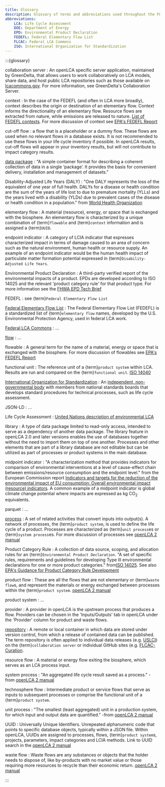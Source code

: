 ```yaml
---
title: Glossary
description: Glossary of terms and abbreviations used throughout the FLCAC
abbreviations:
    LCA: Life Cycle Assessment
    DOE: Department of Energy
    EPD: Environmental Product Declaration
    FEDEFL: Federal Elementary Flow List
    FLCAC: Federal LCA Commons
    ISO: International Organization for Standardization
---
```


:::{glossary}

collaboration server
: An openLCA specific server application, maintained by GreenDelta, that allows users to work collaboratively on LCA models, share data, and host public LCA repositories such as those available on [lcacommons.gov](https://www.lcacommons.gov/lca-collaboration/). For more information, see GreenDelta's Collaboration Server. 

context
: In the case of the FEDEFL (and often in LCA more broadly), context describes the origin or destination of an elementary flow. Context informs the directionality of an elementary flow. Resource flows are extracted from nature, while emissions are released to nature. [List of FEDEFL contexts](https://github.com/USEPA/Federal-LCA-Commons-Elementary-Flow-List/blob/master/wiki/resources/FEDEFLcontexts.xlsx). For more discussion of context see [EPA's FEDEFL Report](https://cfpub.epa.gov/si/si_public_record_report.cfm?dirEntryId=347251&Lab=NRMRL&simpleSearch=0&showCriteria=2&searchAll=elementary+flows&TIMSType=Published+Report&dateBeginPublishedPresented=07%2F31%2F2019)

cut-off flow
: a flow that is a placeholder or a dummy flow. These flows are used when no relevant flows in a database exists. It is not recommended to use these flows in your life cycle inventory if possible. In openLCA results, cut-off flows will appear in your inventory results, but will not contribute to impact category results.

<!-- [database](https://greendelta.github.io/openLCA2-manual/databases/) -->
<!-- : ... -->

[data package](https://datapackage.org/standard/data-package/)
: "A simple container format for describing a coherent collection of data in a single ‘package’. It provides the basis for convenient delivery, installation and management of datasets."

Disability-Adjusted Life Years (DALY)
: "One DALY represents the loss of the equivalent of one year of full health. DALYs for a disease or health condition are the sum of the years of life lost to due to premature mortality (YLLs) and the years lived with a disability (YLDs) due to prevalent cases of the disease or health condition in a population." from [World Health Organization](https://www.who.int/data/gho/indicator-metadata-registry/imr-details/158#:~:text=Definition%3A-,One%20DALY%20represents%20the%20loss%20of%20the%20equivalent%20of%20one,health%20condition%20in%20a%20population.)

elementary flow
: A material (resource), energy, or space that is exchanged with the biosphere. An elementary flow is characterized by a unique combination of {term}`flowable` and {term}`context` information and is assigned a {term}`UUID`.

endpoint indicator
: A category of LCIA indicator that expresses characterized impact in terms of damage caused to an area of concern such as the natural environment, human health or resource supply. An example of an endpoint indicator would be the human health impact of particulate matter formation potential expressed in {term}`Disability-Adjusted Life Years`.

Environmental Product Declaration
: A third-party verified report of the environmental impacts of a product. EPDs are developed according to ISO 14025 and the relevant 'product category rule' for that product type. For more information see the [FHWA EPD Tech Brief](https://www.fhwa.dot.gov/pavement/sustainability/hif21025.pdf)

FEDEFL
: see {term}`Federal Elementary Flow List`

[Federal Elementary Flow List](https://github.com/USEPA/fedelemflowlist)
: The Federal Elementary Flow List (FEDEFL) is a standardized list of {term}`elementary flow` names, developed by the U.S. Environmental Protection Agency, used in federal LCA work.

[Federal LCA Commons](https://lcacommons.gov/about-us)
: ...

[flow](https://greendelta.github.io/olca-schema/classes/Flow.html)
: ...

flowable
: A general term for the name of a material, energy or space that is exchanged with the biosphere. For more discussion of flowables see [EPA's FEDEFL Report](https://cfpub.epa.gov/si/si_public_record_report.cfm?dirEntryId=347251&Lab=NRMRL&simpleSearch=0&showCriteria=2&searchAll=elementary+flows&TIMSType=Published+Report&dateBeginPublishedPresented=07%2F31%2F2019)

functional unit
: The reference unit of a {term}`product system` within LCA. Results are run and compared on the {term}`functional unit`. [ISO 14040](https://www.iso.org/standard/37456.html)

[International Organization for Standardization](https://iso.org)
: An [independent, non-governmental body](www.iso.org/structure.html) with members from national standards boards that develops standard procedures for technical processes, such as life cycle assessment.

JSON-LD
: ...

Life Cycle Assessment
: [United Nations description of environmental LCA](https://lifecycleinitiative.org/starting-life-cycle-thinking/life-cycle-approaches/environmental-lca/)

library
: A type of data package limited to read-only access, intended to serve as a dependency of another data package. The library feature in openLCA 2.0 and later versions enables the use of databases together without the need to import them on top of one another. Processes and other elements that are part of a library database are not editable but can be utilized as part of processes or product systems in the main database.

midpoint indicator
: "A characterization method that provides indicators for comparison of environmental interventions at a level of cause-effect chain between emissions/resource consumption and the endpoint level." from the European Commission report [Indicators and targets for the reduction of the environmental impact of EU consumption: Overall environmental impact (resource) indicators](https://eplca.jrc.ec.europa.eu/uploads/JRC92824_qms_h08_lcind_deliverable3_final_20141113.pdf).  A common example of a midpoint indicator is global climate change potential where impacts are expressed as kg CO<sub>2 </sub>equivalents.

parquet
: ...

[process](https://greendelta.github.io/olca-schema/classes/Process.html)
: A set of related activities that convert inputs into output(s). A network of processes, the {term}`product system`, is used to define the life cycle of a product. Processes are characterized as {term}`unit process`es or {term}`system process`es. For more discussion of processes see [openLCA 2 manual](https://greendelta.github.io/openLCA2-manual/processes/index.html?highlight=process#processes)

Product Category Rule
: A collection of data source, scoping, and allocation rules for an {term}`Environmental Product Declaration`. "A set of specific rules, requirements and guidelines for developing Type Ill environmental declarations for one or more product categories." from[ISO 14025](https://www.iso.org/standard/38131.html). See also [EPA's Guidance for Product Category Rule Development](https://cfpub.epa.gov/si/si_public_record_report.cfm?dirEntryId=259406&Lab=NRMRL)

product flow
: These are all the flows that are not elementary or {term}`waste flow`s, and represent the materials or energy exchanged between processes within the {term}`product system`. [openLCA 2 manual](https://greendelta.github.io/openLCA2-manual/flows/index.html)

product system
: ...

provider
: A provider in openLCA is the upstream process that produces a flow. Providers can be chosen in the 'Inputs/Outputs' tab in openLCA under the 'Provider' column for product and waste flows.

[repository](https://greendelta.github.io/lca-collaboration-server-manual/chapter_3_4.html)
: A remote or local container in which data are stored under version control, from which a release of contained data can be published. The term repository is often applied to individual data releases (e.g. [USLCI](https://www.lcacommons.gov/lca-collaboration/National_Renewable_Energy_Laboratory/USLCI_Database_Public/datasets)) on the {term}`collaboration server` or individual GitHub sites (e.g. [FLCAC-Curation](https://github.com/FLCAC-admin/FLCAC-Curation).

resource flow
: A material or energy flow exiting the biosphere, which serves as an LCA process input.

system process
: "An aggregated life cycle result saved as a process." -from [openLCA 2 manual](https://greendelta.github.io/openLCA2-manual/processes/index.html?highlight=process#processes)

technosphere flow
: Intermediate product or service flows that serve as inputs to subsequent processes or comprise the functional unit of a {term}`product system`.

unit process
: "The  smallest (least aggregated) unit in a production system, for which input and output data are quantified." -from [openLCA 2 manual](https://greendelta.github.io/openLCA2-manual/processes/index.html?highlight=process#processes)

UUID
: Universally Unique Identifiers. Unrepeated alphanumeric code that points to specific database objects, typically within a JSON file. Within openLCA, UUIDs are assigned to processes, flows, {term}`product system`s, projects, parameters, impact categories and LCIA methods. Link to UUID search in the [openLCA 2 manual](https://greendelta.github.io/openLCA2-manual/introduction/index.html?search=UUID)

waste flow
: Waste flows are any substances or objects that the holder needs to dispose of, like by-products with no market value or those requiring more resources to recycle than their economic return. [openLCA 2 manual](https://greendelta.github.io/openLCA2-manual/flows/index.html)

:::
